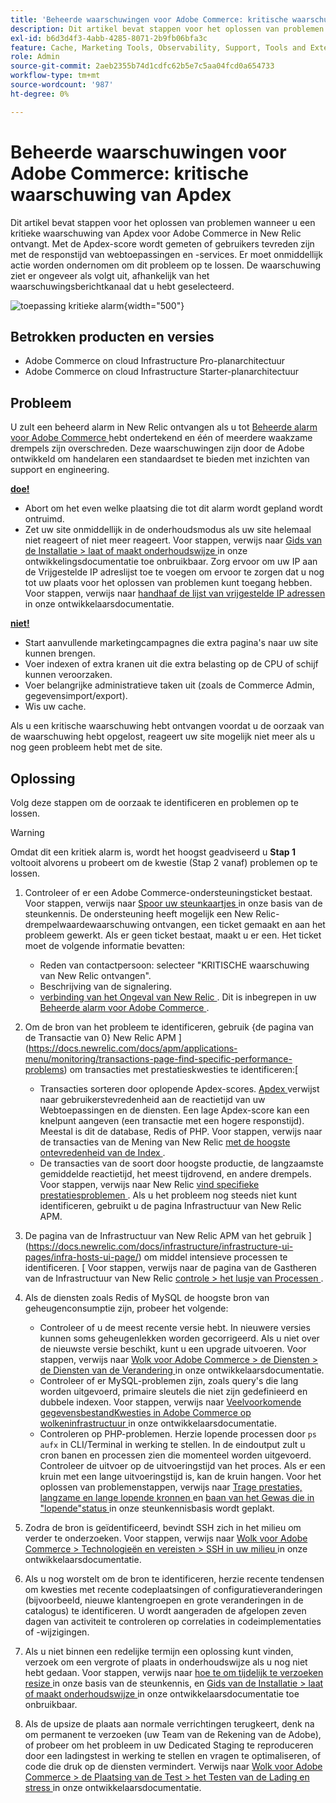 ```yaml
---
title: 'Beheerde waarschuwingen voor Adobe Commerce: kritische waarschuwing van Apdex'
description: Dit artikel bevat stappen voor het oplossen van problemen wanneer u een kritieke waarschuwing van Apdex voor Adobe Commerce in New Relic ontvangt. Met de Apdex-score wordt gemeten of gebruikers tevreden zijn met de responstijd van webtoepassingen en -services. Er moet onmiddellijk actie worden ondernomen om dit probleem op te lossen. De waarschuwing ziet er ongeveer als volgt uit, afhankelijk van het waarschuwingsberichtkanaal dat u hebt geselecteerd.
exl-id: b6d3d4f3-4abb-4285-8071-2b9fb06bfa3c
feature: Cache, Marketing Tools, Observability, Support, Tools and External Services
role: Admin
source-git-commit: 2aeb2355b74d1cdfc62b5e7c5aa04fcd0a654733
workflow-type: tm+mt
source-wordcount: '987'
ht-degree: 0%

---
```


# Beheerde waarschuwingen voor Adobe Commerce: kritische waarschuwing van Apdex

Dit artikel bevat stappen voor het oplossen van problemen wanneer u een kritieke waarschuwing van Apdex voor Adobe Commerce in New Relic ontvangt. Met de Apdex-score wordt gemeten of gebruikers tevreden zijn met de responstijd van webtoepassingen en -services. Er moet onmiddellijk actie worden ondernomen om dit probleem op te lossen. De waarschuwing ziet er ongeveer als volgt uit, afhankelijk van het waarschuwingsberichtkanaal dat u hebt geselecteerd.

![ toepassing kritieke alarm ](assets/apdex-critical-magento-managed.png){width="500"}

## Betrokken producten en versies

* Adobe Commerce on cloud Infrastructure Pro-planarchitectuur
* Adobe Commerce on cloud Infrastructure Starter-planarchitectuur

## Probleem

U zult een beheerd alarm in New Relic ontvangen als u tot [ Beheerde alarm voor Adobe Commerce ](/help/support-tools/managed-alerts-for-adobe-commerce/managed-alerts-for-magento-commerce.md) hebt ondertekend en één of meerdere waakzame drempels zijn overschreden. Deze waarschuwingen zijn door de Adobe ontwikkeld om handelaren een standaardset te bieden met inzichten van support en engineering.

<u> **doe!** </u>

* Abort om het even welke plaatsing die tot dit alarm wordt gepland wordt ontruimd.
* Zet uw site onmiddellijk in de onderhoudsmodus als uw site helemaal niet reageert of niet meer reageert. Voor stappen, verwijs naar [ Gids van de Installatie > laat of maakt onderhoudswijze ](https://experienceleague.adobe.com/en/docs/commerce-operations/installation-guide/tutorials/maintenance-mode) in onze ontwikkelingsdocumentatie toe onbruikbaar. Zorg ervoor om uw IP aan de Vrijgestelde IP adreslijst toe te voegen om ervoor te zorgen dat u nog tot uw plaats voor het oplossen van problemen kunt toegang hebben. Voor stappen, verwijs naar [ handhaaf de lijst van vrijgestelde IP adressen ](https://experienceleague.adobe.com/en/docs/commerce-operations/installation-guide/tutorials/maintenance-mode#instgde-cli-maint-exempt) in onze ontwikkelaarsdocumentatie.

<u>**niet!**</u>

* Start aanvullende marketingcampagnes die extra pagina&#39;s naar uw site kunnen brengen.
* Voer indexen of extra kranen uit die extra belasting op de CPU of schijf kunnen veroorzaken.
* Voer belangrijke administratieve taken uit (zoals de Commerce Admin, gegevensimport/export).
* Wis uw cache.

Als u een kritische waarschuwing hebt ontvangen voordat u de oorzaak van de waarschuwing hebt opgelost, reageert uw site mogelijk niet meer als u nog geen probleem hebt met de site.

## Oplossing

Volg deze stappen om de oorzaak te identificeren en problemen op te lossen.

>[!WARNING]
>
>Omdat dit een kritiek alarm is, wordt het hoogst geadviseerd u **Stap 1** voltooit alvorens u probeert om de kwestie (Stap 2 vanaf) problemen op te lossen.

1. Controleer of er een Adobe Commerce-ondersteuningsticket bestaat. Voor stappen, verwijs naar [ Spoor uw steunkaartjes ](/help/help-center-guide/help-center/magento-help-center-user-guide.md#track-tickets) in onze basis van de steunkennis. De ondersteuning heeft mogelijk een New Relic-drempelwaardewaarschuwing ontvangen, een ticket gemaakt en aan het probleem gewerkt. Als er geen ticket bestaat, maakt u er een. Het ticket moet de volgende informatie bevatten:
   * Reden van contactpersoon: selecteer &quot;KRITISCHE waarschuwing van New Relic ontvangen&quot;.
   * Beschrijving van de signalering.
   * [ verbinding van het Ongeval van New Relic ](https://docs.newrelic.com/docs/alerts-applied-intelligence/new-relic-alerts/alert-incidents/view-violation-event-details-incidents). Dit is inbegrepen in uw [ Beheerde alarm voor Adobe Commerce ](/help/support-tools/managed-alerts-for-adobe-commerce/managed-alerts-for-magento-commerce.md).
1. Om de bron van het probleem te identificeren, gebruik {de pagina van de Transactie van 0} New Relic APM ](https://docs.newrelic.com/docs/apm/applications-menu/monitoring/transactions-page-find-specific-performance-problems) om transacties met prestatieskwesties te identificeren:[
   * Transacties sorteren door oplopende Apdex-scores. [ Apdex ](https://docs.newrelic.com/docs/apm/new-relic-apm/apdex/apdex-measure-user-satisfaction) verwijst naar gebruikerstevredenheid aan de reactietijd van uw Webtoepassingen en de diensten. Een lage Apdex-score kan een knelpunt aangeven (een transactie met een hogere responstijd). Meestal is dit de database, Redis of PHP. Voor stappen, verwijs naar de transacties van de Mening van New Relic [ met de hoogste ontevredenheid van de Index ](https://docs.newrelic.com/docs/apm/new-relic-apm/apdex/apdex-measure-user-satisfaction/#dissatisfaction).
   * De transacties van de soort door hoogste productie, de langzaamste gemiddelde reactietijd, het meest tijdrovend, en andere drempels. Voor stappen, verwijs naar New Relic [ vind specifieke prestatiesproblemen ](https://docs.newrelic.com/docs/apm/applications-menu/monitoring/transactions-page-find-specific-performance-problems). Als u het probleem nog steeds niet kunt identificeren, gebruikt u de pagina Infrastructuur van New Relic APM.
1. De pagina van de Infrastructuur van New Relic APM van het gebruik ](https://docs.newrelic.com/docs/infrastructure/infrastructure-ui-pages/infra-hosts-ui-page/) om middel intensieve processen te identificeren. [ Voor stappen, verwijs naar de pagina van de Gastheren van de Infrastructuur van New Relic [ controle > het lusje van Processen ](https://docs.newrelic.com/docs/infrastructure/infrastructure-ui-pages/infra-hosts-ui-page/#processes).
1. Als de diensten zoals Redis of MySQL de hoogste bron van geheugenconsumptie zijn, probeer het volgende:
   * Controleer of u de meest recente versie hebt. In nieuwere versies kunnen soms geheugenlekken worden gecorrigeerd. Als u niet over de nieuwste versie beschikt, kunt u een upgrade uitvoeren. Voor stappen, verwijs naar [ Wolk voor Adobe Commerce > de Diensten > de Diensten van de Verandering ](https://experienceleague.adobe.com/docs/commerce-cloud-service/user-guide/configure/service/services-yaml.html) in onze ontwikkelaarsdocumentatie.
   * Controleer of er MySQL-problemen zijn, zoals query&#39;s die lang worden uitgevoerd, primaire sleutels die niet zijn gedefinieerd en dubbele indexen. Voor stappen, verwijs naar [ Veelvoorkomende gegevensbestandKwesties in Adobe Commerce op wolkeninfrastructuur ](https://experienceleague.adobe.com/docs/commerce-operations/implementation-playbook/best-practices/maintenance/resolve-database-performance-issues.html) in onze ontwikkelaarsdocumentatie.
   * Controleren op PHP-problemen. Herzie lopende processen door `ps aufx` in CLI/Terminal in werking te stellen. In de eindoutput zult u cron banen en processen zien die momenteel worden uitgevoerd. Controleer de uitvoer op de uitvoeringstijd van het proces. Als er een kruin met een lange uitvoeringstijd is, kan de kruin hangen. Voor het oplossen van problemenstappen, verwijs naar [ Trage prestaties, langzame en lange lopende kronnen ](/help/troubleshooting/miscellaneous/slow-performance-slow-and-long-running-crons.md) en [ baan van het Gewas die in &quot;lopende&quot;status ](/help/troubleshooting/miscellaneous/cron-job-is-stuck-in-running-status.md) in onze steunkennisbasis wordt geplakt.

1. Zodra de bron is geïdentificeerd, bevindt SSH zich in het milieu om verder te onderzoeken. Voor stappen, verwijs naar [ Wolk voor Adobe Commerce > Technologieën en vereisten > SSH in uw milieu ](https://experienceleague.adobe.com/en/docs/commerce-cloud-service/user-guide/develop/secure-connections#ssh) in onze ontwikkelaarsdocumentatie.
1. Als u nog worstelt om de bron te identificeren, herzie recente tendensen om kwesties met recente codeplaatsingen of configuratieveranderingen (bijvoorbeeld, nieuwe klantengroepen en grote veranderingen in de catalogus) te identificeren. U wordt aangeraden de afgelopen zeven dagen van activiteit te controleren op correlaties in codeimplementaties of -wijzigingen.
1. Als u niet binnen een redelijke termijn een oplossing kunt vinden, verzoek om een vergrote of plaats in onderhoudswijze als u nog niet hebt gedaan. Voor stappen, verwijs naar [ hoe te om tijdelijk te verzoeken resize ](/help/how-to/general/how-to-request-temporary-magento-upsize.md) in onze basis van de steunkennis, en [ Gids van de Installatie > laat of maakt onderhoudswijze ](https://experienceleague.adobe.com/en/docs/commerce-operations/installation-guide/tutorials/maintenance-mode) in onze ontwikkelaarsdocumentatie toe onbruikbaar.
1. Als de upsize de plaats aan normale verrichtingen terugkeert, denk na om permanent te verzoeken (uw Team van de Rekening van de Adobe), of probeer om het probleem in uw Dedicated Staging te reproduceren door een ladingstest in werking te stellen en vragen te optimaliseren, of code die druk op de diensten vermindert. Verwijs naar [ Wolk voor Adobe Commerce > de Plaatsing van de Test > het Testen van de Lading en stress ](https://experienceleague.adobe.com/en/docs/commerce-cloud-service/user-guide/develop/test/staging-and-production#load-and-stress-testing) in onze ontwikkelaarsdocumentatie.
